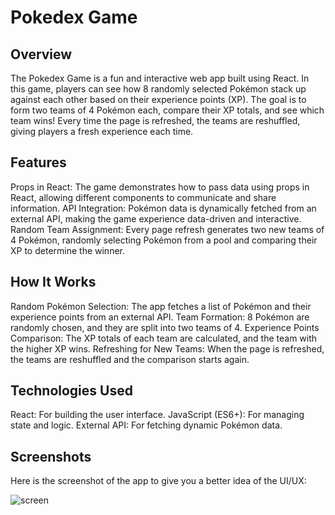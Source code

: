 
# Pokedex Game
## Overview
The Pokedex Game is a fun and interactive web app built using React. In this game, players can see how 8 randomly selected Pokémon stack up against each other based on their experience points (XP). The goal is to form two teams of 4 Pokémon each, compare their XP totals, and see which team wins! Every time the page is refreshed, the teams are reshuffled, giving players a fresh experience each time.

## Features
Props in React: The game demonstrates how to pass data using props in React, allowing different components to communicate and share information.
API Integration: Pokémon data is dynamically fetched from an external API, making the game experience data-driven and interactive.
Random Team Assignment: Every page refresh generates two new teams of 4 Pokémon, randomly selecting Pokémon from a pool and comparing their XP to determine the winner.

## How It Works
Random Pokémon Selection: The app fetches a list of Pokémon and their experience points from an external API.
Team Formation: 8 Pokémon are randomly chosen, and they are split into two teams of 4.
Experience Points Comparison: The XP totals of each team are calculated, and the team with the higher XP wins.
Refreshing for New Teams: When the page is refreshed, the teams are reshuffled and the comparison starts again.

## Technologies Used
React: For building the user interface.
JavaScript (ES6+): For managing state and logic.
External API: For fetching dynamic Pokémon data.

## Screenshots
Here is the screenshot of the app to give you a better idea of the UI/UX:

![screen](https://github.com/user-attachments/assets/0ef3c0ca-2058-403f-b1dc-bc21da7d5dc3)
